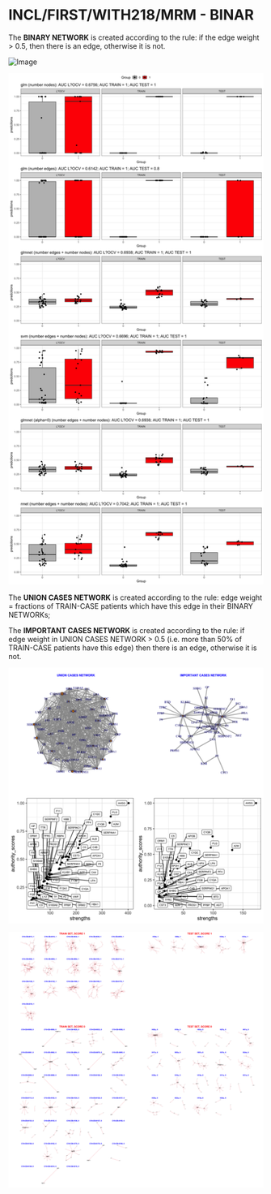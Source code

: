 # INCL/FIRST/WITH218/MRM - BINAR

The **BINARY NETWORK** is created according to the rule: if the edge weight > 0.5, then there is an edge, otherwise it is not.

![Image](InclDNI_First_MRM_patients_networks_BINAR.png)

![Image](InclDNI_First_MRM_nodes_and_edges_binar.png)

The **UNION CASES NETWORK** is created according to the rule: edge weight = fractions of TRAIN-CASE patients which have this edge in their BINARY NETWORKs;

The **IMPORTANT CASES NETWORK** is created according to the rule: if edge weight in UNION CASES NETWORK > 0.5 (i.e. more than 50% of TRAIN-CASE patients have this edge) then there is an edge, otherwise it is not.

![Image](InclDNI_First_MRM_SUM_CASES.png)

![Image](InclDNI_First_MRM_patients_networks_BINAR_FILTERED.png)
